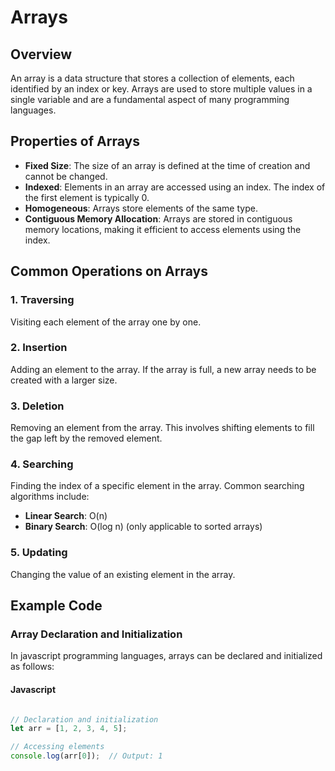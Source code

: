 # Arrays

## Overview
An array is a data structure that stores a collection of elements, each identified by an index or key. Arrays are used to store multiple values in a single variable and are a fundamental aspect of many programming languages.

## Properties of Arrays
- **Fixed Size**: The size of an array is defined at the time of creation and cannot be changed.
- **Indexed**: Elements in an array are accessed using an index. The index of the first element is typically 0.
- **Homogeneous**: Arrays store elements of the same type.
- **Contiguous Memory Allocation**: Arrays are stored in contiguous memory locations, making it efficient to access elements using the index.

## Common Operations on Arrays
### 1. Traversing
Visiting each element of the array one by one.

### 2. Insertion
Adding an element to the array. If the array is full, a new array needs to be created with a larger size.

### 3. Deletion
Removing an element from the array. This involves shifting elements to fill the gap left by the removed element.

### 4. Searching
Finding the index of a specific element in the array. Common searching algorithms include:
- **Linear Search**: O(n)
- **Binary Search**: O(log n) (only applicable to sorted arrays)

### 5. Updating
Changing the value of an existing element in the array.

## Example Code
### Array Declaration and Initialization
In javascript programming languages, arrays can be declared and initialized as follows:

#### Javascript
```javascript

// Declaration and initialization
let arr = [1, 2, 3, 4, 5];

// Accessing elements
console.log(arr[0]);  // Output: 1

```
